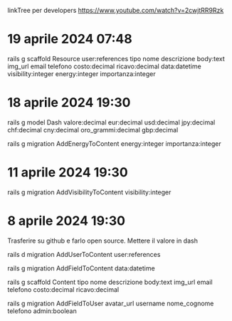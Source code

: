 

linkTree per developers https://www.youtube.com/watch?v=2cwjtRR9Rzk 

# 19 aprile 2024 07:48

rails g scaffold Resource user:references tipo nome descrizione body:text img_url email telefono costo:decimal ricavo:decimal data:datetime visibility:integer energy:integer importanza:integer


# 18 aprile 2024 19:30

rails g model Dash valore:decimal eur:decimal usd:decimal jpy:decimal chf:decimal cny:decimal oro_grammi:decimal gbp:decimal

rails g migration AddEnergyToContent energy:integer importanza:integer

# 11 aprile 2024 19:30

rails g migration AddVisibilityToContent visibility:integer



# 8 aprile 2024 19:30

Trasferire su github e farlo open source. Mettere il valore in dash 

rails d migration AddUserToContent user:references



rails g migration AddFieldToContent data:datetime

rails g scaffold Content tipo nome descrizione body:text img_url email telefono costo:decimal ricavo:decimal 



rails g migration AddFieldToUser avatar_url username nome_cognome telefono admin:boolean